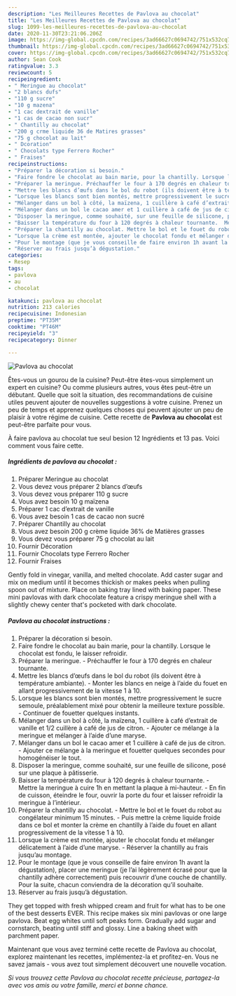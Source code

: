 ```yaml
---
description: "Les Meilleures Recettes de Pavlova au chocolat"
title: "Les Meilleures Recettes de Pavlova au chocolat"
slug: 1099-les-meilleures-recettes-de-pavlova-au-chocolat
date: 2020-11-30T23:21:06.206Z
image: https://img-global.cpcdn.com/recipes/3ad66627c0694742/751x532cq70/pavlova-au-chocolat-photo-principale-de-la-recette.jpg
thumbnail: https://img-global.cpcdn.com/recipes/3ad66627c0694742/751x532cq70/pavlova-au-chocolat-photo-principale-de-la-recette.jpg
cover: https://img-global.cpcdn.com/recipes/3ad66627c0694742/751x532cq70/pavlova-au-chocolat-photo-principale-de-la-recette.jpg
author: Sean Cook
ratingvalue: 3.3
reviewcount: 5
recipeingredient:
- " Meringue au chocolat"
- "2 blancs dufs"
- "110 g sucre"
- "10 g mazena"
- "1 cac dextrait de vanille"
- "1 cas de cacao non sucr"
- " Chantilly au chocolat"
- "200 g crme liquide 36 de Matires grasses"
- "75 g chocolat au lait"
- " Dcoration"
- " Chocolats type Ferrero Rocher"
- " Fraises"
recipeinstructions:
- "Préparer la décoration si besoin."
- "Faire fondre le chocolat au bain marie, pour la chantilly. Lorsque le chocolat est fondu, le laisser refroidir."
- "Préparer la meringue. Préchauffer le four à 170 degrés en chaleur tournante."
- "Mettre les blancs d’œufs dans le bol du robot (ils doivent être à température ambiante). Monter les blancs en neige à l’aide du fouet en allant progressivement de la vitesse 1 à 10."
- "Lorsque les blancs sont bien montés, mettre progressivement le sucre semoule, préalablement mixé pour obtenir la meilleure texture possible. Continuer de fouetter quelques instants."
- "Mélanger dans un bol à côté, la maïzena, 1 cuillère à café d’extrait de vanille et 1/2 cuillère à café de jus de citron. Ajouter ce mélange à la meringue et mélanger à l’aide d’une maryse."
- "Mélanger dans un bol le cacao amer et 1 cuillère à café de jus de citron. Ajouter ce mélange à la meringue et fouetter quelques secondes pour homogénéiser le tout."
- "Disposer la meringue, comme souhaité, sur une feuille de silicone, posé sur une plaque à pâtisserie."
- "Baisser la température du four à 120 degrés à chaleur tournante.  Mettre la meringue à cuire 1h en mettant la plaque à mi-hauteur. En fin de cuisson, éteindre le four, ouvrir la porte du four et laisser refroidir la meringue à l’intérieur."
- "Préparer la chantilly au chocolat. Mettre le bol et le fouet du robot au congélateur minimum 15 minutes. Puis mettre la crème liquide froide dans ce bol et monter la crème en chantilly à l’aide du fouet en allant progressivement de la vitesse 1 à 10."
- "Lorsque la crème est montée, ajouter le chocolat fondu et mélanger délicatement à l’aide d’une maryse. Réserver la chantilly au frais jusqu’au montage."
- "Pour le montage (que je vous conseille de faire environ 1h avant la dégustation), placer une meringue (je l’ai légèrement écrasé pour que la chantilly adhère correctement) puis recouvrir d’une couche de chantilly. Pour la suite, chacun conviendra de la décoration qu’il souhaite."
- "Réserver au frais jusqu’à dégustation."
categories:
- Resep
tags:
- pavlova
- au
- chocolat

katakunci: pavlova au chocolat 
nutrition: 213 calories
recipecuisine: Indonesian
preptime: "PT35M"
cooktime: "PT46M"
recipeyield: "3"
recipecategory: Dinner

---
```



![Pavlova au chocolat](https://img-global.cpcdn.com/recipes/3ad66627c0694742/751x532cq70/pavlova-au-chocolat-photo-principale-de-la-recette.jpg)

Êtes-vous un gourou de la cuisine? Peut-être êtes-vous simplement un expert en cuisine? Ou comme plusieurs autres, vous êtes peut-être un débutant. Quelle que soit la situation, des recommandations de cuisine utiles peuvent ajouter de nouvelles suggestions à votre cuisine. Prenez un peu de temps et apprenez quelques choses qui peuvent ajouter un peu de plaisir à votre régime de cuisine. Cette recette de <strong> Pavlova au chocolat </strong> est peut-être parfaite pour vous.

<!--inarticleads1-->

À faire pavlova au chocolat tue seul besion 12 Ingrédients et 13 pas. Voici comment vous faire cette.

##### Ingrédients de pavlova au chocolat :

1. Préparer  Meringue au chocolat
1. Vous devez vous préparer 2 blancs d’œufs
1. Vous devez vous préparer 110 g sucre
1. Vous avez besoin 10 g maïzena
1. Préparer 1 cac d’extrait de vanille
1. Vous avez besoin 1 cas de cacao non sucré
1. Préparer  Chantilly au chocolat
1. Vous avez besoin 200 g crème liquide 36% de Matières grasses
1. Vous devez vous préparer 75 g chocolat au lait
1. Fournir  Décoration
1. Fournir  Chocolats type Ferrero Rocher
1. Fournir  Fraises


Gently fold in vinegar, vanilla, and melted chocolate. Add caster sugar and mix on medium until it becomes thickish or makes peeks when pulling spoon out of mixture. Place on baking tray lined with baking paper. These mini pavlovas with dark chocolate feature a crispy meringue shell with a slightly chewy center that&#39;s pocketed with dark chocolate. 

<!--inarticleads2-->

##### Pavlova au chocolat instructions :

1. Préparer la décoration si besoin.
1. Faire fondre le chocolat au bain marie, pour la chantilly. Lorsque le chocolat est fondu, le laisser refroidir.
1. Préparer la meringue. - Préchauffer le four à 170 degrés en chaleur tournante.
1. Mettre les blancs d’œufs dans le bol du robot (ils doivent être à température ambiante). - Monter les blancs en neige à l’aide du fouet en allant progressivement de la vitesse 1 à 10.
1. Lorsque les blancs sont bien montés, mettre progressivement le sucre semoule, préalablement mixé pour obtenir la meilleure texture possible. - Continuer de fouetter quelques instants.
1. Mélanger dans un bol à côté, la maïzena, 1 cuillère à café d’extrait de vanille et 1/2 cuillère à café de jus de citron. - Ajouter ce mélange à la meringue et mélanger à l’aide d’une maryse.
1. Mélanger dans un bol le cacao amer et 1 cuillère à café de jus de citron. - Ajouter ce mélange à la meringue et fouetter quelques secondes pour homogénéiser le tout.
1. Disposer la meringue, comme souhaité, sur une feuille de silicone, posé sur une plaque à pâtisserie.
1. Baisser la température du four à 120 degrés à chaleur tournante.  - Mettre la meringue à cuire 1h en mettant la plaque à mi-hauteur. - En fin de cuisson, éteindre le four, ouvrir la porte du four et laisser refroidir la meringue à l’intérieur.
1. Préparer la chantilly au chocolat. - Mettre le bol et le fouet du robot au congélateur minimum 15 minutes. - Puis mettre la crème liquide froide dans ce bol et monter la crème en chantilly à l’aide du fouet en allant progressivement de la vitesse 1 à 10.
1. Lorsque la crème est montée, ajouter le chocolat fondu et mélanger délicatement à l’aide d’une maryse. - Réserver la chantilly au frais jusqu’au montage.
1. Pour le montage (que je vous conseille de faire environ 1h avant la dégustation), placer une meringue (je l’ai légèrement écrasé pour que la chantilly adhère correctement) puis recouvrir d’une couche de chantilly. Pour la suite, chacun conviendra de la décoration qu’il souhaite.
1. Réserver au frais jusqu’à dégustation.


They get topped with fresh whipped cream and fruit for what has to be one of the best desserts EVER. This recipe makes six mini pavlovas or one large pavlova. Beat egg whites until soft peaks form. Gradually add sugar and cornstarch, beating until stiff and glossy. Line a baking sheet with parchment paper. 

<!--inarticleads1-->

<p>
Maintenant que vous avez terminé cette recette de Pavlova au chocolat, explorez maintenant les recettes, implémentez-la et profitez-en. Vous ne savez jamais - vous avez tout simplement découvert une nouvelle vocation.
</p>

<p>
<i>Si vous trouvez cette Pavlova au chocolat recette précieuse, partagez-la avec vos amis ou votre famille, merci et bonne chance.</i>
</p>
